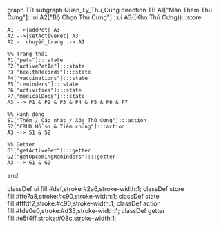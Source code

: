 graph TD
  subgraph Quan_Ly_Thu_Cung
    direction TB
    A1["Màn Thêm Thú Cưng"]:::ui
    A2["Bộ Chọn Thú Cưng"]:::ui
    A3((Kho Thú Cưng)):::store

    A1 -->|addPet| A3
    A2 -->|setActivePet| A3
    A2 -. chuyển_trang .-> A1

    %% Trạng thái
    P1["pets"]:::state
    P2["activePetId"]:::state
    P3["healthRecords"]:::state
    P4["vaccinations"]:::state
    P5["reminders"]:::state
    P6["activities"]:::state
    P7["medicalDocs"]:::state
    A3 --> P1 & P2 & P3 & P4 & P5 & P6 & P7

    %% Hành động
    S1["Thêm / Cập nhật / Xóa Thú Cưng"]:::action
    S2["CRUD Hồ sơ & Tiêm chủng"]:::action
    A3 --> S1 & S2

    %% Getter
    G1["getActivePet"]:::getter
    G2["getUpcomingReminders"]:::getter
    A3 --> G1 & G2
  end

classDef ui fill:#def,stroke:#2a6,stroke-width:1;
classDef store fill:#ffe7a8,stroke:#c90,stroke-width:1;
classDef state fill:#fffdf2,stroke:#c90,stroke-width:1;
classDef action fill:#fde0e0,stroke:#d33,stroke-width:1;
classDef getter fill:#e5f4ff,stroke:#08c,stroke-width:1;
